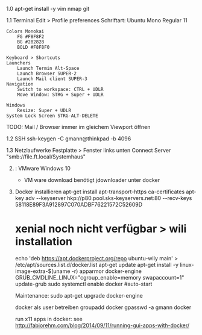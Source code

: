 1.0 apt-get install -y vim nmap git 

1.1 Terminal Edit > Profile preferences
	Schriftart: 
	Ubuntu Mono Regular 11

	Colors Monokai
		FG #F8F8F2
		BG #282828
		BOLD #F8F8F0

	Keyboard > Shortcuts
	Launchers
		Launch Termin Alt-Space
		Launch Browser SUPER-2
		Launch Mail client SUPER-3
	Navigation
		Switch to workspace: CTRL + UDLR
		Move Window: STRG + Super + UDLR
		
	Windows
		Resize: Super + UDLR
	System Lock Screen STRG-ALT-DELETE

TODO: Mail / Browser immer im gleichem Viewport öffnen
		
			

1.2 SSH
	ssh-keygen -C gmann@thinkpad -b 4096

1.3 Netzlaufwerke
	Festplatte > Fenster links unten Connect Server "smb://file.ft.local/Systemhaus"


2. : VMware Windows 10
	* VM ware download benötigt jdownloader unter docker

1. Docker installieren
	apt-get install apt-transport-https ca-certificates
	apt-key adv --keyserver hkp://p80.pool.sks-keyservers.net:80 --recv-keys 58118E89F3A912897C070ADBF76221572C52609D
	# xenial noch nicht verfügbar > wili installation
	echo 'deb https://apt.dockerproject.org/repo ubuntu-wily main' > /etc/apt/sources.list.d/docker.list
	apt-get update
	apt-get install -y linux-image-extra-$(uname -r) apparmor docker-engine 
	GRUB_CMDLINE_LINUX="cgroup_enable=memory swapaccount=1"
	update-grub
	sudo systemctl enable docker  #auto-start

	Maintenance: sudo apt-get upgrade docker-engine

	docker als user betreiben
	groupadd docker
	gpasswd -a gmann docker

	run x11 apps in docker: see http://fabiorehm.com/blog/2014/09/11/running-gui-apps-with-docker/
	
